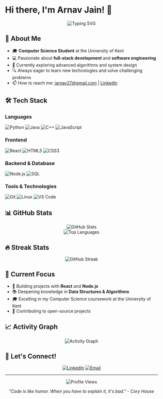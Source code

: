 # Hi there, I'm Arnav Jain! 👋

<div align="center">
  <img src="https://readme-typing-svg.herokuapp.com?font=Fira+Code&pause=1000&color=36BCF7&center=true&vCenter=true&width=435&lines=Computer+Science+Student;Full-Stack+Developer;Problem+Solver;Always+Learning!" alt="Typing SVG" />
</div>

## 🚀 About Me

- 🎓 **Computer Science Student** at the University of Kent
- 💻 Passionate about **full-stack development** and **software engineering**
- 🌱 Currently exploring advanced algorithms and system design
- 🔍 Always eager to learn new technologies and solve challenging problems
- 📫 How to reach me: jarnav27@gmail.com | [LinkedIn](https://www.linkedin.com/in/arnav-jain-7b07a0203/)

## 🛠️ Tech Stack

### Languages
![Python](https://img.shields.io/badge/Python-3776AB?style=for-the-badge&logo=python&logoColor=white)
![Java](https://img.shields.io/badge/Java-ED8B00?style=for-the-badge&logo=java&logoColor=white)
![C++](https://img.shields.io/badge/C++-00599C?style=for-the-badge&logo=cplusplus&logoColor=white)
![JavaScript](https://img.shields.io/badge/JavaScript-F7DF1E?style=for-the-badge&logo=javascript&logoColor=black)

### Frontend
![React](https://img.shields.io/badge/React-20232A?style=for-the-badge&logo=react&logoColor=61DAFB)
![HTML5](https://img.shields.io/badge/HTML5-E34F26?style=for-the-badge&logo=html5&logoColor=white)
![CSS3](https://img.shields.io/badge/CSS3-1572B6?style=for-the-badge&logo=css3&logoColor=white)

### Backend & Database
![Node.js](https://img.shields.io/badge/Node.js-43853D?style=for-the-badge&logo=node.js&logoColor=white)
![SQL](https://img.shields.io/badge/SQL-4479A1?style=for-the-badge&logo=postgresql&logoColor=white)

### Tools & Technologies
![Git](https://img.shields.io/badge/Git-F05032?style=for-the-badge&logo=git&logoColor=white)
![Linux](https://img.shields.io/badge/Linux-FCC624?style=for-the-badge&logo=linux&logoColor=black)
![VS Code](https://img.shields.io/badge/VS_Code-007ACC?style=for-the-badge&logo=visual-studio-code&logoColor=white)

## 📊 GitHub Stats

<div align="center">
  <img src="https://github-readme-stats.vercel.app/api?username=ArnavJain2709&show_icons=true&theme=radical" alt="GitHub Stats" />
</div>

<div align="center">
  <img src="https://github-readme-stats.vercel.app/api/top-langs/?username=ArnavJain2709&layout=compact&theme=radical" alt="Top Languages" />
</div>

## 🔥 Streak Stats

<div align="center">
  <img src="https://github-readme-streak-stats.herokuapp.com/?user=ArnavJain2709&theme=radical" alt="GitHub Streak" />
</div>

## 🎯 Current Focus

- 🔨 Building projects with **React** and **Node.js**
- 📚 Deepening knowledge in **Data Structures & Algorithms**
- 🎓 Excelling in my Computer Science coursework at the University of Kent
- 🚀 Contributing to open-source projects

## 📈 Activity Graph

<div align="center">
  <img src="https://github-readme-activity-graph.vercel.app/graph?username=ArnavJain2709&theme=react-dark&bg_color=20232a&hide_border=true" alt="Activity Graph" />
</div>

## 🤝 Let's Connect!

<div align="center">
  
[![LinkedIn](https://img.shields.io/badge/LinkedIn-0077B5?style=for-the-badge&logo=linkedin&logoColor=white)](https://www.linkedin.com/in/arnav-jain-7b07a0203/)
[![Email](https://img.shields.io/badge/Email-D14836?style=for-the-badge&logo=gmail&logoColor=white)](mailto:jarnav27@gmail.com)

</div>

---

<div align="center">
  <img src="https://komarev.com/ghpvc/?username=ArnavJain2709&label=Profile%20views&color=0e75b6&style=flat" alt="Profile Views" />
</div>

<div align="center">
  
*"Code is like humor. When you have to explain it, it's bad." - Cory House*

</div>
